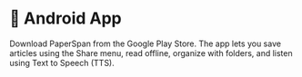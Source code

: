 ---
---
# 📱 Android App

Download PaperSpan from the Google Play Store. The app lets you save articles using the Share menu, read offline, organize with folders, and listen using Text to Speech (TTS).
